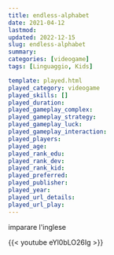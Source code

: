 ```yaml
---
title: endless-alphabet
date: 2021-04-12
lastmod: 
updated: 2022-12-15
slug: endless-alphabet
summary: 
categories: [videogame]
tags: [Linguaggio, Kids]

template: played.html
played_category: videogame
played_skills: []
played_duration: 
played_gameplay_complex: 
played_gameplay_strategy: 
played_gameplay_luck: 
played_gameplay_interaction: 
played_players: 
played_age: 
played_rank_edu: 
played_rank_dev: 
played_rank_kid: 
played_preferred: 
played_publisher: 
played_year: 
played_url_details: 
played_url_play: 
---
```



imparare l'inglese

{{< youtube eYl0bLO26Ig >}}
